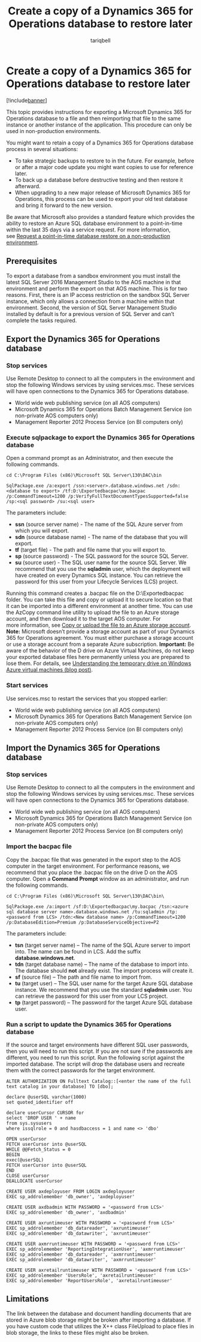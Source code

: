 ﻿---
# required metadata

title: Create a copy of a Dynamics 365 for Operations database to restore later
description: This topic provides instructions for exporting a Microsoft Dynamics 365 for Operations database to a file and then reimporting that file to the same instance or another instance of the application. This procedure can only be used in non-production environments. 
author: tariqbell
manager: AnnBe
ms.date: 04/04/2017
ms.topic: article
ms.prod: 
ms.service: Dynamics365Operations
ms.technology: 

# optional metadata

# ms.search.form: 
# ROBOTS: 
audience: Developer, IT Pro
# ms.devlang: 
# ms.reviewer: margoc
ms.search.scope: Operations, Platform
# ms.tgt_pltfrm: 
ms.custom: 269254
ms.assetid: 7464b180-8ace-4b65-8b53-ba608d0611e1
ms.search.region: Global
# ms.search.industry: 
ms.author: tabell
ms.search.validFrom: 2016-11-30
ms.dyn365.ops.version: Platform update 3

---

# Create a copy of a Dynamics 365 for Operations database to restore later

[!include[banner](../includes/banner.md)]


This topic provides instructions for exporting a Microsoft Dynamics 365 for Operations database to a file and then reimporting that file to the same instance or another instance of the application. This procedure can only be used in non-production environments. 

You might want to retain a copy of a Dynamics 365 for Operations database process in several situations:

-   To take strategic backups to restore to in the future. For example, before or after a major code update you might want copies to use for reference later.
-   To back up a database before destructive testing and then restore it afterward.
-   When upgrading to a new major release of Microsoft Dynamics 365 for Operations, this process can be used to export your old test database and bring it forward to the new version.

Be aware that Microsoft also provides a standard feature which provides the ability to restore an Azure SQL database environment to a point-in-time within the last 35 days via a service request. For more information, see [Request a point-in-time database restore on a non-production environment](request-point-in-time-restore.md).

## Prerequisites
To export a database from a sandbox environment you must install the latest SQL Server 2016 Management Studio to the AOS machine in that environment and perform the export on that AOS machine. This is for two reasons. First, there is an IP access restriction on the sandbox SQL Server instance, which only allows a connection from a machine within that environment. Second, the version of SQL Server Management Studio installed by default is for a previous version of SQL Server and can’t complete the tasks required.

## Export the Dynamics 365 for Operations database
### Stop services

Use Remote Desktop to connect to all the computers in the environment and stop the following Windows services by using services.msc. These services will have open connections to the Dynamics 365 for Operations database.

-   World wide web publishing service (on all AOS computers)
-   Microsoft Dynamics 365 for Operations Batch Management Service (on non-private AOS computers only)
-   Management Reporter 2012 Process Service (on BI computers only)

### Execute sqlpackage to export the Dynamics 365 for Operations database

Open a command prompt as an Administrator, and then execute the following commands.

    cd C:\Program Files (x86)\Microsoft SQL Server\130\DAC\bin

    SqlPackage.exe /a:export /ssn:<server>.database.windows.net /sdn:<database to export> /tf:D:\Exportedbacpac\my.bacpac /p:CommandTimeout=1200 /p:VerifyFullTextDocumentTypesSupported=false /sp:<sql password> /su:<sql user>

The parameters include:

-   **ssn** (source server name) - The name of the SQL Azure server from which you will export.
-   **sdn** (source database name) - The name of the database that you will export.
-   **tf** (target file) - The path and file name that you will export to.
-   **sp** (source password) - The SQL password for the source SQL Server.
-   **su** (source user) - The SQL user name for the source SQL Server. We recommend that you use the **sqladmin** user, which the deployment will have created on every Dynamics SQL instance. You can retrieve the password for this user from your Lifecycle Services (LCS) project.

Running this command creates a .bacpac file on the D:\\Exportedbacpac folder. You can take this file and copy or upload it to secure location so that it can be imported into a different environment at another time. You can use the AzCopy command line utility to upload the file to an Azure storage account[,](https://azure.microsoft.com/en-gb/documentation/articles/storage-use-azcopy/) and then download it to the target AOS computer. For more information, see [Copy or upload the file to an Azure storage account](https://docs.microsoft.com/en-gb/azure/storage/storage-use-azcopy). **Note:** Microsoft doesn’t provide a storage account as part of your Dynamics 365 for Operations agreement. You must either purchase a storage account or use a storage account from a separate Azure subscription. **Important:** Be aware of the behavior of the D drive on Azure Virtual Machines, do not keep your exported database files here permanently unless you are prepared to lose them. For details, see [Understanding the temporary drive on Windows Azure virtual machines (blog post)](https://blogs.msdn.microsoft.com/mast/2013/12/06/understanding-the-temporary-drive-on-windows-azure-virtual-machines/).

### Start services

Use services.msc to restart the services that you stopped earlier:

-   World wide web publishing service (on all AOS computers)
-   Microsoft Dynamics 365 for Operations Batch Management Service (on non-private AOS computers only)
-   Management Reporter 2012 Process Service (on BI computers only)

## Import the Dynamics 365 for Operations database
### Stop services

Use Remote Desktop to connect to all the computers in the environment and stop the following Windows services by using services.msc. These services will have open connections to the Dynamics 365 for Operations database.

-   World wide web publishing service (on all AOS computers)
-   Microsoft Dynamics 365 for Operations Batch Management Service (on non-private AOS computers only)
-   Management Reporter 2012 Process Service (on BI computers only)

### Import the bacpac file

Copy the .bacpac file that was generated in the export step to the AOS computer in the target environment. For performance reasons, we recommend that you place the .bacpac file on the drive D on the AOS computer. Open a **Command Prompt** window as an administrator, and run the following commands.

    cd C:\Program Files (x86)\Microsoft SQL Server\130\DAC\bin\

    SqlPackage.exe /a:import /sf:D:\Exportedbacpac\my.bacpac /tsn:<azure sql database server name>.database.windows.net /tu:sqladmin /tp:<password from LCS> /tdn:<New database name> /p:CommandTimeout=1200 /p:DatabaseEdition=Premium /p:DatabaseServiceObjective=P2

The parameters include:

-   **tsn** (target server name) – The name of the SQL Azure server to import into. The name can be found in LCS. Add the suffix **database.windows.net**.
-   **tdn** (target database name) – The name of the database to import into. The database should **not** already exist. The import process will create it.
-   **sf** (source file) – The path and file name to import from.
-   **tu** (target user) – The SQL user name for the target Azure SQL database instance. We recommend that you use the standard **sqladmin** user. You can retrieve the password for this user from your LCS project.
-   **tp** (target password) – The password for the target Azure SQL database user.

### Run a script to update the Dynamics 365 for Operations database

If the source and target environments have different SQL user passwords, then you will need to run this script. If you are not sure if the passwords are different, you need to run this script. Run the following script against the imported database. The script will drop the database users and recreate them with the correct passwords for the target environment.

    ALTER AUTHORIZATION ON Fulltext Catalog::[<enter the name of the full text catalog in your database] TO [dbo];

    declare @userSQL varchar(1000)
    set quoted_identifier off

    declare userCursor CURSOR for
    select 'DROP USER ' + name
    from sys.sysusers
    where issqlrole = 0 and hasdbaccess = 1 and name <> 'dbo'

    OPEN userCursor
    FETCH userCursor into @userSQL
    WHILE @@Fetch_Status = 0
    BEGIN
    exec(@userSQL)
    FETCH userCursor into @userSQL
    END
    CLOSE userCursor
    DEALLOCATE userCursor

    CREATE USER axdeployuser FROM LOGIN axdeployuser
    EXEC sp_addrolemember 'db_owner', 'axdeployuser'

    CREATE USER axdbadmin WITH PASSWORD = '<password from LCS>'
    EXEC sp_addrolemember 'db_owner', 'axdbadmin'

    CREATE USER axruntimeuser WITH PASSWORD = '<password from LCS>'
    EXEC sp_addrolemember 'db_datareader', 'axruntimeuser'
    EXEC sp_addrolemember 'db_datawriter', 'axruntimeuser'

    CREATE USER axmrruntimeuser WITH PASSWORD = '<password from LCS>'
    EXEC sp_addrolemember 'ReportingIntegrationUser', 'axmrruntimeuser'
    EXEC sp_addrolemember 'db_datareader', 'axmrruntimeuser'
    EXEC sp_addrolemember 'db_datawriter', 'axmrruntimeuser'

    CREATE USER axretailruntimeuser WITH PASSWORD = '<password from LCS>'
    EXEC sp_addrolemember 'UsersRole', 'axretailruntimeuser'
    EXEC sp_addrolemember 'ReportUsersRole', 'axretailruntimeuser'

## Limitations
The link between the database and document handling documents that are stored in Azure blob storage might be broken after importing a database. If you have custom code that utilizes the X++ class FileUpload to place files in blob storage, the links to these files might also be broken.


